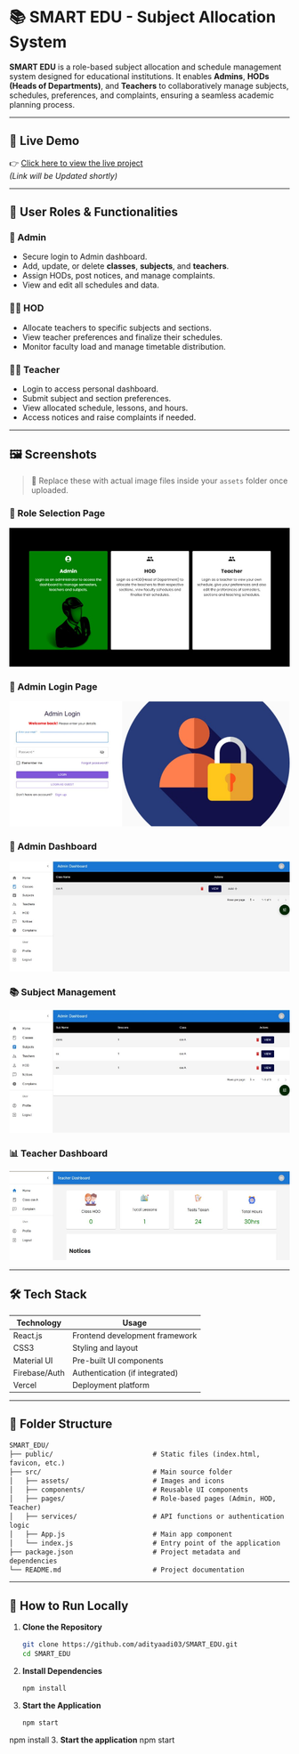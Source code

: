 # 📚 SMART EDU - Subject Allocation System

**SMART EDU** is a role-based subject allocation and schedule management system designed for educational institutions. It enables **Admins**, **HODs (Heads of Departments)**, and **Teachers** to collaboratively manage subjects, schedules, preferences, and complaints, ensuring a seamless academic planning process.

---

## 🚀 Live Demo

👉 [Click here to view the live project](https://smart-edu.vercel.app)  
*(Link will be Updated shortly)*

---

## 👥 User Roles & Functionalities

### 👤 Admin
- Secure login to Admin dashboard.
- Add, update, or delete **classes**, **subjects**, and **teachers**.
- Assign HODs, post notices, and manage complaints.
- View and edit all schedules and data.

### 🧑‍🏫 HOD
- Allocate teachers to specific subjects and sections.
- View teacher preferences and finalize their schedules.
- Monitor faculty load and manage timetable distribution.

### 👨‍🏫 Teacher
- Login to access personal dashboard.
- Submit subject and section preferences.
- View allocated schedule, lessons, and hours.
- Access notices and raise complaints if needed.

---

## 🖼️ Screenshots

> 📌 Replace these with actual image files inside your `assets` folder once uploaded.

### 🔸 Role Selection Page
![Role Selection](Screenshots/Picture1.jpg)

### 🔐 Admin Login Page
![Admin Login](Screenshots/Picture2.jpg)

### 🧭 Admin Dashboard
![Admin Dashboard](Screenshots/Picture3.jpg)

### 📚 Subject Management
![Subject Management](Screenshots/Picture5.jpg)

### 📊 Teacher Dashboard
![Teacher Dashboard](Screenshots/Picture4.jpg)

---

## 🛠️ Tech Stack

| Technology     | Usage                                |
|----------------|---------------------------------------|
| React.js       | Frontend development framework        |
| CSS3           | Styling and layout                    |
| Material UI    | Pre-built UI components               |
| Firebase/Auth  | Authentication (if integrated)        |
| Vercel         | Deployment platform                   |

---

## 📁 Folder Structure

```
SMART_EDU/
├── public/                         # Static files (index.html, favicon, etc.)
├── src/                            # Main source folder
│   ├── assets/                     # Images and icons
│   ├── components/                 # Reusable UI components
│   ├── pages/                      # Role-based pages (Admin, HOD, Teacher)
│   ├── services/                   # API functions or authentication logic
│   ├── App.js                      # Main app component
│   └── index.js                    # Entry point of the application
├── package.json                    # Project metadata and dependencies
└── README.md                       # Project documentation
```



---

## 🧪 How to Run Locally

1. **Clone the Repository**
   ```bash
   git clone https://github.com/adityaadi03/SMART_EDU.git
   cd SMART_EDU
   ```

2. **Install Dependencies**
   ```bash
   npm install
   ```

3. **Start the Application**
   ```bash
   npm start
   ```

npm install
3. **Start the application**
npm start


